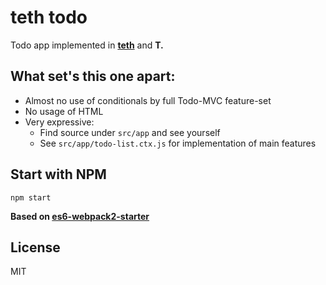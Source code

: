 # teth todo

Todo app implemented in **[teth](https://github.com/jaqmol/teth)** and **T.**


## What set's this one apart:

- Almost no use of conditionals by full Todo-MVC feature-set
- No usage of HTML
- Very expressive:
  - Find source under `src/app` and see yourself
  - See `src/app/todo-list.ctx.js` for implementation of main features

## Start with NPM

`npm start`

**Based on [es6-webpack2-starter](https://github.com/micooz/es6-webpack-starter.git)**

## License

MIT
